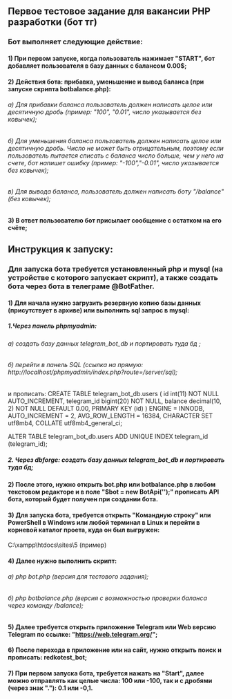 ## Первое тестовое задание для вакансии PHP разработки (бот тг)
### Бот выполняет следующие действие:
#### 1) При первом запуске, когда пользователь нажимает "START", бот добавляет пользователя в базу данных с балансом 0.00$;
#### 2) Действия бота: прибавка, уменьшение и вывод баланса (при запуске скрипта botbalance.php):
###### а) Для прибавки баланса пользователь должен написать целое или десятичную дробь (пример: "100", "0.01", число указывается без ковычек);
###### б) Для уменьшения баланса пользователь должен написать целое или десятичную дробь. Число не может быть отрицательным, поэтому если пользователь пытается списать с баланса число больше, чем у него на счете, бот напишет ошибку (пример: "-100","-0.01", число указывается без ковычек);
###### в) Для вывода баланса, пользователь должен написать боту "/balance" (без ковычек);
#### 3) В ответ пользователю бот присылает сообщение с остатком на его счёте;

## Инструкция к запуску:
### Для запуска бота требуется установленный php и mysql (на устройстве с которого запускает скрипт), а также создать бота через бота в телеграме @BotFather.
#### 1) Для начала нужно загрузить резервную копию базы данных (присутствует в архиве) или выполнить sql запрос в mysql:
##### 1.Через панель phpmyadmin:
###### а) создать базу данных telegram_bot_db и портировать туда бд ;
###### б) перейти в панель SQL (ссылка на прямую: http://localhost/phpmyadmin/index.php?route=/server/sql);
и прописать: 
CREATE TABLE telegram_bot_db.users (
  id int(11) NOT NULL AUTO_INCREMENT,
  telegram_id bigint(20) NOT NULL,
  balance decimal(10, 2) NOT NULL DEFAULT 0.00,
  PRIMARY KEY (id)
)
ENGINE = INNODB,
AUTO_INCREMENT = 2,
AVG_ROW_LENGTH = 16384,
CHARACTER SET utf8mb4,
COLLATE utf8mb4_general_ci;

ALTER TABLE telegram_bot_db.users
ADD UNIQUE INDEX telegram_id (telegram_id);
##### 2. Через dbforge: создать базу данных telegram_bot_db и портировать туда бд;
#### 2) После этого, нужно открыть bot.php или botbalance.php в любом текстовом редакторе и в поле "$bot = new BotApi('');" прописать API бота, который будет получен при создании бота.
#### 3) Для запуска бота, требуется открыть "Командную строку" или PowerShell в Windows или любой терминал в Linux и перейти в корневой каталог проета, куда он был выгружен:
C:\xampp\htdocs\sites\5 (пример)
#### 4) Далее нужно выполнить скрипт:
###### а) php bot.php (версия для тестового задания);
###### б) php botbalance.php (версия с возможностью проверки баланса через команду /balance);
#### 5) Далее требуется открыть приложение Telegram или Web версию Telegram по ссылке: "https://web.telegram.org/";
#### 6) После перехода в приложение или на сайт, нужно открыть поиск и прописать: redkotest_bot;
#### 7) При первом запуска бота, требуется нажать на "Start", далее можно отправлять как целые числа: 100 или -100, так и с дробями (через знак "."): 0.1 или -0,1.
